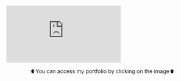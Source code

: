 [![GitHub Profile](http://vorobievd2.temp.swtest.ru/github_profile/ghub_profile.php?timestamp=1634346)](http://friendsshield.site:8000)
<p align="center">⬆️You can access my portfolio by clicking on the image⬆️</p>
<!--
https://github.com/rzashakeri/beautify-github-profile
-->
